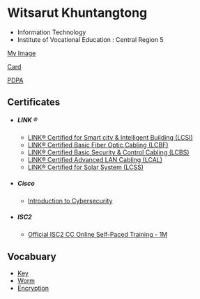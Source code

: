 

# Witsarut Khuntangtong
+ Information Technology
+ Institute of Vocational Education : Central Region 5
  
[My Image](HelloWorld)

[Card](Card)

[PDPA](PDPA)

## Certificates
+ ##### LINK ®
  - [LINK® Certified for Smart city & Intelligent Building (LCSI)](Cert/LINK/LCSI.pdf)
  - [LINK® Certified Basic Fiber Optic Cabling (LCBF)](Cert/LINK/LCBF.pdf)
  - [LINK® Certified Basic Security & Control Cabling (LCBS)](Cert/LINK/LCBS.pdf)
  - [LINK® Certified Advanced LAN Cabling (LCAL)](Cert/LINK/LCAL.pdf)
  - [LINK® Certified for Solar System (LCSS)](Cert/LINK/LCSS.pdf)
+ ##### Cisco 
  - [Introduction to Cybersecurity](Cert/Cisco/IntroductionCybersecurity.pdf)
+ ##### ISC2
  - [Official ISC2 CC Online Self-Paced Training - 1M](Cert/ISC2/ISC2%201M.pdf)
    

## Vocabuary
+ [Key](Key)
+ [Worm](Worm)
+ [Encryption](Encryption)
